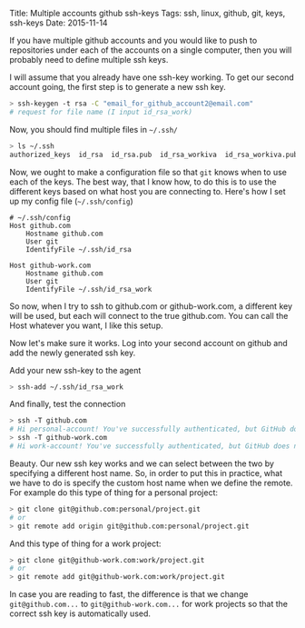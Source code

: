 Title: Multiple accounts github ssh-keys
Tags: ssh, linux, github, git, keys, ssh-keys
Date: 2015-11-14

If you have multiple github accounts and you would like to push to repositories under each of the accounts on a single computer, then you will probably need to define multiple ssh keys.

I will assume that you already have one ssh-key working.
To get our second account going, the first step is to generate a new ssh key.

```sh
> ssh-keygen -t rsa -C "email_for_github_account2@email.com"
# request for file name (I input id_rsa_work)
```

Now, you should find multiple files in `~/.ssh/`

```sh
> ls ~/.ssh
authorized_keys  id_rsa  id_rsa.pub  id_rsa_workiva  id_rsa_workiva.pub  known_hosts
```

Now, we ought to make a configuration file so that `git` knows when to use each of the keys.
The best way, that I know how, to do this is to use the different keys based on what host you are connecting to.
Here's how I set up my config file (`~/.ssh/config`)

```
# ~/.ssh/config
Host github.com
    Hostname github.com
    User git
    IdentifyFile ~/.ssh/id_rsa

Host github-work.com
    Hostname github.com
    User git
    IdentifyFile ~/.ssh/id_rsa_work
```

So now, when I try to ssh to github.com or github-work.com, a different key will be used, but each will connect to the true github.com.  You can call the Host whatever you want, I like this setup.

Now let's make sure it works.
Log into your second account on github and add the newly generated ssh key.

Add your new ssh-key to the agent

```sh
> ssh-add ~/.ssh/id_rsa_work
```

And finally, test the connection

```sh
> ssh -T github.com
# Hi personal-account! You've successfully authenticated, but GitHub does not provide shell access.
> ssh -T github-work.com
# Hi work-account! You've successfully authenticated, but GitHub does not provide shell access.
```

Beauty.  Our new ssh key works and we can select between the two by specifying a different host name.
So, in order to put this in practice, what we have to do is specify the custom host name when we define the remote.
For example do this type of thing for a personal project:

```sh
> git clone git@github.com:personal/project.git
# or
> git remote add origin git@github.com:personal/project.git
```

And this type of thing for a work project:

```sh
> git clone git@github-work.com:work/project.git
# or
> git remote add git@github-work.com:work/project.git
```

In case you are reading to fast, the difference is that we change `git@github.com...` to `git@github-work.com...` for work projects so that the correct ssh key is automatically used.







